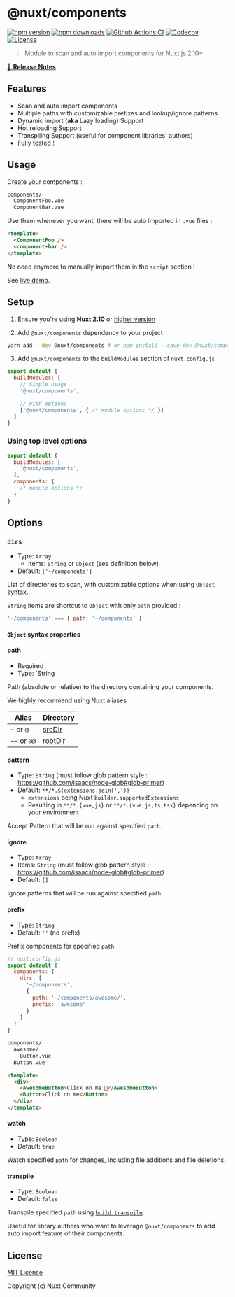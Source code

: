 # @nuxt/components

[![npm version][npm-version-src]][npm-version-href]
[![npm downloads][npm-downloads-src]][npm-downloads-href]
[![Github Actions CI][github-actions-ci-src]][github-actions-ci-href]
[![Codecov][codecov-src]][codecov-href]
[![License][license-src]][license-href]

> Module to scan and auto import components for Nuxt.js 2.10+

[📖 **Release Notes**](./CHANGELOG.md)



## Features

- Scan and auto import components
- Multiple paths with customizable prefixes and lookup/ignore patterns
- Dynamic import (**aka** Lazy loading) Support
- Hot reloading Support
- Transpiling Support (useful for component libraries' authors)
- Fully tested !


## Usage

Create your components :

```bash
components/
  ComponentFoo.vue
  ComponentBar.vue
```

Use them whenever you want, there will be auto imported in `.vue` files :

```html
<template>
  <ComponentFoo />
  <component-bar />
</template>
```

No need anymore to manually import them in the `script` section !

See [live demo](https://codesandbox.io/s/nuxt-components-cou9k).

## Setup

1. Ensure you're using **Nuxt 2.10** or [higher version](https://github.com/nuxt/nuxt.js/releases)

2. Add `@nuxt/components` dependency to your project

```bash
yarn add --dev @nuxt/components # or npm install --save-dev @nuxt/components
```

3. Add `@nuxt/components` to the `buildModules` section of `nuxt.config.js`

```js
export default {
  buildModules: [
    // Simple usage
    '@nuxt/components',

    // With options
    ['@nuxt/components', { /* module options */ }]
  ]
}
```

### Using top level options

```js
export default {
  buildModules: [
    '@nuxt/components',
  ],
  components: {
    /* module options */
  }
}
```

## Options

### `dirs`

- Type: `Array`
  - Items: `String` or `Object` (see definition below)
- Default: `['~/components']`

List of directories to scan, with customizable options when using `Object` syntax.

`String` items are shortcut to `Object` with only `path` provided :

```js
'~/components' === { path: '~/components' }
```



#### `Object` syntax properties

#### path

- Required
- Type: `String

Path (absolute or relative) to the directory containing your components.

We highly recommend using Nuxt aliases : 

| Alias        | Directory                                               |
| ------------ | ------------------------------------------------------- |
| `~` or `@`   | [srcDir](https://nuxtjs.org/api/configuration-srcdir)   |
| `~~` or `@@` | [rootDir](https://nuxtjs.org/api/configuration-rootdir) |

#### pattern

- Type: `String` (must follow glob pattern style : https://github.com/isaacs/node-glob#glob-primer)  
- Default: `**/*.${extensions.join(',')}`
  - `extensions` being Nuxt `builder.supportedExtensions`
  - Resulting in `**/*.{vue,js}` or `**/*.{vue,js,ts,tsx}` depending on your environment

Accept Pattern that will be run against specified `path`.

#### ignore

- Type: `Array`
- Items: `String` (must follow glob pattern style : https://github.com/isaacs/node-glob#glob-primer)
- Default: `[]`

Ignore patterns that will be run against specified `path`.

#### prefix

- Type: `String`
- Default: `''` (no prefix)

Prefix components for specified `path`.

```js
// nuxt.config.js
export default {
  components: {
    dirs: [
      '~/components',
      {
        path: '~/components/awesome/',
        prefix: 'awesome'
      }
    ]
  }
}
```

```bash
components/
  awesome/
    Button.vue
  Button.vue
```

```html
<template>
  <div>
    <AwesomeButton>Click on me 🤘</AwesomeButton>
    <Button>Click on me</Button>
  </div>
</template>
```

#### watch

- Type: `Boolean`
- Default: `true`

Watch specified `path` for changes, including file additions and file deletions.

#### transpile

- Type: `Boolean`
- Default: `false`

Transpile specified `path` using [`build.transpile`](https://nuxtjs.org/api/configuration-build#transpile).

Useful for library authors who want to leverage `@nuxt/components` to add auto import feature of their components.



## License

[MIT License](./LICENSE)

Copyright (c) Nuxt Community

<!-- Badges -->

[npm-version-src]: https://img.shields.io/npm/v/@nuxt/components/latest.svg?style=flat-square
[npm-version-href]: https://npmjs.com/package/@nuxt/components

[npm-downloads-src]: https://img.shields.io/npm/dt/@nuxt/components.svg?style=flat-square
[npm-downloads-href]: https://npmjs.com/package/@nuxt/components

[github-actions-ci-src]: https://img.shields.io/github/workflow/status/nuxt/typescript/test?label=ci&style=flat-square
[github-actions-ci-href]: https://github.com/nuxt/components/actions?query=workflow%3Aci

[codecov-src]: https://img.shields.io/codecov/c/github/nuxt/components.svg?style=flat-square
[codecov-href]: https://codecov.io/gh/nuxt/components

[license-src]: https://img.shields.io/npm/l/@nuxt/components.svg?style=flat-square
[license-href]: https://npmjs.com/package/@nuxt/components
